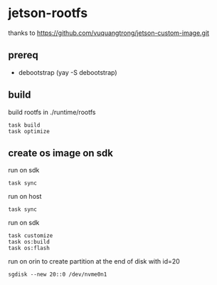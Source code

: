 # jetson-rootfs

thanks to https://github.com/vuquangtrong/jetson-custom-image.git


## prereq

- debootstrap (yay -S debootstrap)


## build


build rootfs in ./runtime/rootfs
```
task build
task optimize
```

## create os image on sdk

run on sdk
```
task sync
```

run on host
```
task sync
```

run on sdk
```
task customize
task os:build
task os:flash
```

run on orin to create partition at the end of disk with id=20
```
sgdisk --new 20::0 /dev/nvme0n1
```








